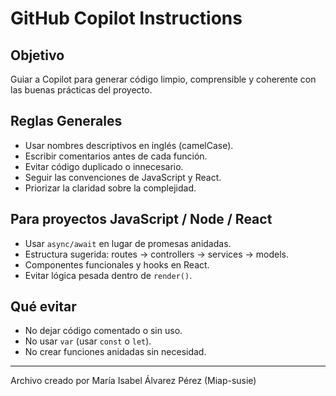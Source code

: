 # GitHub Copilot Instructions

## Objetivo
Guiar a Copilot para generar código limpio, comprensible y coherente con las buenas prácticas del proyecto.

## Reglas Generales
- Usar nombres descriptivos en inglés (camelCase).
- Escribir comentarios antes de cada función.
- Evitar código duplicado o innecesario.
- Seguir las convenciones de JavaScript y React.
- Priorizar la claridad sobre la complejidad.

## Para proyectos JavaScript / Node / React
- Usar `async/await` en lugar de promesas anidadas.
- Estructura sugerida: routes → controllers → services → models.
- Componentes funcionales y hooks en React.
- Evitar lógica pesada dentro de `render()`.

## Qué evitar
- No dejar código comentado o sin uso.
- No usar `var` (usar `const` o `let`).
- No crear funciones anidadas sin necesidad.

---
Archivo creado por María Isabel Álvarez Pérez (Miap-susie)
